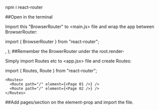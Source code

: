<!-- Process of React Router DOM -->

<!-- Step 01 -->
npm i react-router

##Open in the terminal
<!-- Step 01 -->

<!-- Step 02 -->
Import this "BrowserRouter" to <main.js> file and wrap the app between BrowserRouter:

import { BrowserRouter } from "react-router"; 

  <BrowserRouter>
    <App />
  </BrowserRouter>,
);
##Remember the BrowerRouter under the root.render-
<!-- Step 02 -->

<!-- Step 03 -->
Simply import Routes etc to <app.jsx> file and create Routes:

import { Routes, Route } from "react-router";

    <Routes>
      <Route path="/" element={<Page 01 />} /> 
      <Route path="/" element={<Page 02 />} /> 
    </Routes>

##Add pages/section on the element-prop and import the file.
<!-- Step 03 -->
